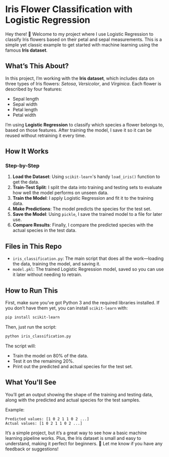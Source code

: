 # Iris Flower Classification with Logistic Regression

Hey there! 👋 Welcome to my project where I use Logistic Regression to classify Iris flowers based on their petal and sepal measurements. This is a simple yet classic example to get started with machine learning using the famous **Iris dataset**.

## What’s This About?

In this project, I’m working with the **Iris dataset**, which includes data on three types of Iris flowers: *Setosa*, *Versicolor*, and *Virginica*. Each flower is described by four features:
- Sepal length
- Sepal width
- Petal length
- Petal width

I’m using **Logistic Regression** to classify which species a flower belongs to, based on those features. After training the model, I save it so it can be reused without retraining it every time.

## How It Works

### Step-by-Step

1. **Load the Dataset**: Using `scikit-learn`'s handy `load_iris()` function to get the data.
2. **Train-Test Split**: I split the data into training and testing sets to evaluate how well the model performs on unseen data.
3. **Train the Model**: I apply Logistic Regression and fit it to the training data.
4. **Make Predictions**: The model predicts the species for the test set.
5. **Save the Model**: Using `pickle`, I save the trained model to a file for later use.
6. **Compare Results**: Finally, I compare the predicted species with the actual species in the test data.

## Files in This Repo

- `iris_classification.py`: The main script that does all the work—loading the data, training the model, and saving it.
- `model.pkl`: The trained Logistic Regression model, saved so you can use it later without needing to retrain.

## How to Run This

First, make sure you’ve got Python 3 and the required libraries installed. If you don’t have them yet, you can install `scikit-learn` with:

```bash
pip install scikit-learn
```

Then, just run the script:

```bash
python iris_classification.py
```

The script will:
- Train the model on 80% of the data.
- Test it on the remaining 20%.
- Print out the predicted and actual species for the test set.

## What You'll See

You’ll get an output showing the shape of the training and testing data, along with the predicted and actual species for the test samples.

Example:

```
Predicted values: [1 0 2 1 1 0 2 ...]
Actual values: [1 0 2 1 1 0 2 ...]
```
It’s a simple project, but it’s a great way to see how a basic machine learning pipeline works. Plus, the Iris dataset is small and easy to understand, making it perfect for beginners. 🌱
Let me know if you have any feedback or suggestions!
